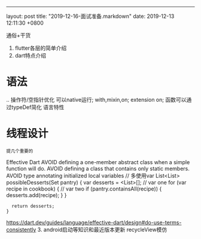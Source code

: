 ---
layout: post
title:  "2019-12-16-面试准备.markdown"
date:   2019-12-13 12:11:30 +0800

通俗+干货
1. flutter各层的简单介绍
2. dart特点介绍
# 语法
.. 操作符/空指针优化
可以native运行;
with,mixin,on;
extension on;
函数可以通过typeDef简化
语言特性
# 线程设计
	提几个重要的
Effective Dart
	AVOID defining a one-member abstract class when a simple function will do.
	AVOID defining a class that contains only static members.
	AVOID type annotating initialized local variables
	// 多使用var
	List<List<Ingredient>> possibleDesserts(Set<Ingredient> pantry) {
      var desserts = <List<Ingredient>>[]; // var one
      for (var recipe in cookbook) { // var two
        if (pantry.containsAll(recipe)) {
          desserts.add(recipe);
        }
      }

      return desserts;
    }


https://dart.dev/guides/language/effective-dart/design#do-use-terms-consistently
3. android启动等知识和最近版本更新
recycleView模仿

 
 
    